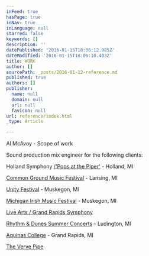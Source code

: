 ```yaml
---
inFeed: true
hasPage: true
inNav: true
inLanguage: null
starred: false
keywords: []
description: ''
datePublished: '2016-01-15T18:06:12.985Z'
dateModified: '2016-01-15T18:06:10.403Z'
title: WORK
author: []
sourcePath: _posts/2016-01-12-reference.md
published: true
authors: []
publisher:
  name: null
  domain: null
  url: null
  favicon: null
url: reference/index.html
_type: Article

---
```

Al McAvoy - Scope of work

Sound production mix engineer for the following clients:

Holland Symphony [/'Pops at the Piper'][0] - Holland, MI

[Common Ground Music Festival][1] - Lansing, MI

[Unity Festival][2] - Muskegon, MI

[Michigan Irish Music Festival][3] - Muskegon, MI

[Live Arts / Grand Rapids Symphony][4]

[Rhythm & Dunes Summer Concerts][5] - Ludington, MI

[Aquinas College][6] - Grand Rapids, MI

[The Verve Pipe][7]

[0]: http://www.hollandsentinel.com/article/20150610/entertainmentlife/150619986
[1]: http://www.commongroundfest.com/
[2]: http://unitymusicfestival.com/
[3]: https://www.michiganirish.org/
[4]: http://www.grsymphony.org/live-arts
[5]: http://www.visitludington.com/stories/rhythm__dunes_summer_concert_series
[6]: https://www.aquinas.edu/
[7]: http://www.thevervepipe.com/